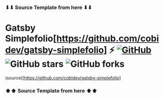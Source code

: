 ### ⬇⬇ Source Template from here ⬇⬇

# Gatsby Simplefolio[https://github.com/cobidev/gatsby-simplefolio] ⚡️ [![GitHub](https://img.shields.io/github/license/cobidev/gatsby-simplefolio?color=blue)](https://github.com/cobidev/gatsby-simplefolio/blob/master/LICENSE.md) ![GitHub stars](https://img.shields.io/github/stars/cobidev/gatsby-simplefolio) ![GitHub forks](https://img.shields.io/github/forks/cobidev/gatsby-simplefolio)

(source)[https://github.com/cobidev/gatsby-simplefolio]

### ⬆⬆ Source Template from here ⬆⬆
